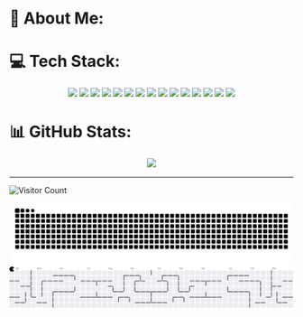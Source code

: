 # 💫 About Me:

# 💻 Tech Stack:
<p align="center">
  <img src="https://img.shields.io/badge/PyTorch-%23EE4C2C.svg?style=for-the-badge&logo=PyTorch&logoColor=white" />
  <img src="https://img.shields.io/badge/python-3670A0?style=for-the-badge&logo=python&logoColor=ffdd54" />
  <img src="https://img.shields.io/badge/css3-%231572B6.svg?style=for-the-badge&logo=css3&logoColor=white" />
  <img src="https://img.shields.io/badge/javascript-%23323330.svg?style=for-the-badge&logo=javascript&logoColor=%23F7DF1E" />
  <img src="https://img.shields.io/badge/latex-%23008080.svg?style=for-the-badge&logo=latex&logoColor=white" />
  <img src="https://img.shields.io/badge/html5-%23E34F26.svg?style=for-the-badge&logo=html5&logoColor=white" />
  <img src="https://img.shields.io/badge/react-%2320232a.svg?style=for-the-badge&logo=react&logoColor=%2361DAFB" />
  <img src="https://img.shields.io/badge/Sequelize-52B0E7?style=for-the-badge&logo=Sequelize&logoColor=white" />
  <img src="https://img.shields.io/badge/node.js-6DA55F?style=for-the-badge&logo=node.js&logoColor=white" />
  <img src="https://img.shields.io/badge/NODEMON-%23323330.svg?style=for-the-badge&logo=nodemon&logoColor=%BBDEAD" />
  <img src="https://img.shields.io/badge/express.js-%23404d59.svg?style=for-the-badge&logo=express&logoColor=%2361DAFB" />
  <img src="https://img.shields.io/badge/tailwindcss-%2338B2AC.svg?style=for-the-badge&logo=tailwind-css&logoColor=white" />
  <img src="https://img.shields.io/badge/vite-%23646CFF.svg?style=for-the-badge&logo=vite&logoColor=white" />
  <img src="https://img.shields.io/badge/git-%23F05033.svg?style=for-the-badge&logo=git&logoColor=white" />
  <img src="https://img.shields.io/badge/github-%23121011.svg?style=for-the-badge&logo=github&logoColor=white" />
</p>

# 📊 GitHub Stats:
<p align="center">
  <img src="https://github-readme-stats.vercel.app/api/top-langs/?username=JUANDIG0MEZ&theme=default&hide_border=false&include_all_commits=true&count_private=true&layout=compact" />
</p>

---


![Visitor Count](https://hits.seeyoufarm.com/api/count/incr/badge.svg?url=https://github.com/JUANDIG0MEZ)

<!-- Proudly created with GPRM ( https://gprm.itsvg.in ) -->
<!-- Proudly created with GPRM ( https://gprm.itsvg.in ) -->
<picture>
  <source media="(prefers-color-scheme: dark)" srcset="https://raw.githubusercontent.com/juandig0mez/juandig0mez/output/github-snake-dark.svg" />
  <source media="(prefers-color-scheme: light)" srcset="https://raw.githubusercontent.com/juandig0mez/juandig0mez/output/github-snake.svg" />
  <img alt="github-snake" src="https://raw.githubusercontent.com/juandig0mez/juandig0mez/output/github-snake.svg" />
</picture>

<picture>
  <source media="(prefers-color-scheme: dark)" srcset="https://raw.githubusercontent.com/juandig0mez/juandig0mez/output/pacman-contribution-graph-dark.svg">
  <source media="(prefers-color-scheme: light)" srcset="https://raw.githubusercontent.com/juandig0mez/juandig0mez/output/pacman-contribution-graph.svg">
  <img alt="pacman contribution graph" src="https://raw.githubusercontent.com/juandig0mez/juandig0mez/output/pacman-contribution-graph.svg">
</picture>

###
